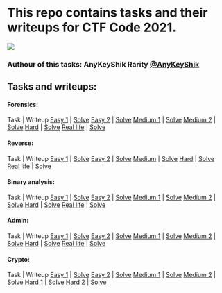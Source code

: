 # This repo contains tasks and their writeups for CTF Code 2021.

<a href="https://github.com/AnyKeyShik/CTF_Code/blob/master/LICENSE">
<img src ="https://img.shields.io/github/license/AnyKeyShik/CTF_Code.svg" />
</a>

### Authour of this tasks: AnyKeyShik Rarity [@AnyKeyShik](https://t.me/AnyKeyShik)

## Tasks and writeups:

#### Forensics:

Task | Writeup
[Easy 1](https://github.com/AnyKeyShik/CTF_Code/blob/master/forensics/easy1) | [Solve](https://github.com/AnyKeyShik/CTF_Code/blob/master/writeups/forensics/easy1)
[Easy 2](https://github.com/AnyKeyShik/CTF_Code/blob/master/forensics/easy2) | [Solve](https://github.com/AnyKeyShik/CTF_Code/blob/master/writeups/forensics/easy2)
[Medium 1](https://github.com/AnyKeyShik/CTF_Code/blob/master/forensics/medium1) | [Solve](https://github.com/AnyKeyShik/CTF_Code/blob/master/writeups/forensics/medium1)
[Medium 2](https://github.com/AnyKeyShik/CTF_Code/blob/master/forensics/medium2) | [Solve](https://github.com/AnyKeyShik/CTF_Code/blob/master/writeups/forensics/medium1)
[Hard](https://github.com/AnyKeyShik/CTF_Code/blob/master/forensics/hard) | [Solve](https://github.com/AnyKeyShik/CTF_Code/blob/master/writeups/forensics/hard)
[Real life](https://github.com/AnyKeyShik/CTF_Code/blob/master/forensics/reallife) | [Solve](https://github.com/AnyKeyShik/CTF_Code/blob/master/writeups/forensics/reallife)

#### Reverse:

Task | Writeup
[Easy 1](https://github.com/AnyKeyShik/CTF_Code/blob/master/reverse/easy1) | [Solve](https://github.com/AnyKeyShik/CTF_Code/blob/master/writeups/reverse/easy1)
[Easy 2](https://github.com/AnyKeyShik/CTF_Code/blob/master/reverse/easy2) | [Solve](https://github.com/AnyKeyShik/CTF_Code/blob/master/writeups/reverse/easy2)
[Medium](https://github.com/AnyKeyShik/CTF_Code/blob/master/reverse/medium) | [Solve](https://github.com/AnyKeyShik/CTF_Code/blob/master/writeups/reverse/medium)
[Hard](https://github.com/AnyKeyShik/CTF_Code/blob/master/reverse/hard) | [Solve](https://github.com/AnyKeyShik/CTF_Code/blob/master/writeups/reverse/hard)
[Real life](https://github.com/AnyKeyShik/CTF_Code/blob/master/reverse/reallife) | [Solve](https://github.com/AnyKeyShik/CTF_Code/blob/master/writeups/reverse/reallife)


#### Binary analysis:

Task | Writeup
[Easy 1](https://github.com/AnyKeyShik/CTF_Code/blob/master/pwn/easy1) | [Solve](https://github.com/AnyKeyShik/CTF_Code/blob/master/writeups/pwn/easy1)
[Easy 2](https://github.com/AnyKeyShik/CTF_Code/blob/master/pwn/easy2) | [Solve](https://github.com/AnyKeyShik/CTF_Code/blob/master/writeups/pwn/easy2)
[Medium 1](https://github.com/AnyKeyShik/CTF_Code/blob/master/pwn/medium1) | [Solve](https://github.com/AnyKeyShik/CTF_Code/blob/master/writeups/pwn/medium1)
[Medium 2](https://github.com/AnyKeyShik/CTF_Code/blob/master/pwn/medium2) | [Solve](https://github.com/AnyKeyShik/CTF_Code/blob/master/writeups/pwn/medium1)
[Hard](https://github.com/AnyKeyShik/CTF_Code/blob/master/pwn/hard) | [Solve](https://github.com/AnyKeyShik/CTF_Code/blob/master/writeups/pwn/hard)
[Real life](https://github.com/AnyKeyShik/CTF_Code/blob/master/pwn/reallife) | [Solve](https://github.com/AnyKeyShik/CTF_Code/blob/master/writeups/pwn/reallife)

#### Admin:

Task | Writeup
[Easy 1](https://github.com/AnyKeyShik/CTF_Code/blob/master/admin/easy1) | [Solve](https://github.com/AnyKeyShik/CTF_Code/blob/master/writeups/admin/easy1)
[Easy 2](https://github.com/AnyKeyShik/CTF_Code/blob/master/admin/easy2) | [Solve](https://github.com/AnyKeyShik/CTF_Code/blob/master/writeups/admin/easy2)
[Medium 1](https://github.com/AnyKeyShik/CTF_Code/blob/master/admin/medium1) | [Solve](https://github.com/AnyKeyShik/CTF_Code/blob/master/writeups/admin/medium1)
[Medium 2](https://github.com/AnyKeyShik/CTF_Code/blob/master/admin/medium2) | [Solve](https://github.com/AnyKeyShik/CTF_Code/blob/master/writeups/admin/medium1)
[Hard](https://github.com/AnyKeyShik/CTF_Code/blob/master/admin/hard) | [Solve](https://github.com/AnyKeyShik/CTF_Code/blob/master/writeups/admin/hard)
[Real life](https://github.com/AnyKeyShik/CTF_Code/blob/master/admin/reallife) | [Solve](https://github.com/AnyKeyShik/CTF_Code/blob/master/writeups/admin/reallife)

#### Crypto:

Task | Writeup
[Easy 1](https://github.com/AnyKeyShik/CTF_Code/blob/master/crypto/easy1) | [Solve](https://github.com/AnyKeyShik/CTF_Code/blob/master/writeups/crypto/easy1)
[Easy 2](https://github.com/AnyKeyShik/CTF_Code/blob/master/crypto/easy2) | [Solve](https://github.com/AnyKeyShik/CTF_Code/blob/master/writeups/crypto/easy2)
[Medium 1](https://github.com/AnyKeyShik/CTF_Code/blob/master/crypto/medium1) | [Solve](https://github.com/AnyKeyShik/CTF_Code/blob/master/writeups/crypto/medium1)
[Medium 2](https://github.com/AnyKeyShik/CTF_Code/blob/master/crypto/medium2) | [Solve](https://github.com/AnyKeyShik/CTF_Code/blob/master/writeups/crypto/medium1)
[Hard 1](https://github.com/AnyKeyShik/CTF_Code/blob/master/crypto/hard1) | [Solve](https://github.com/AnyKeyShik/CTF_Code/blob/master/writeups/crypto/hard1)
[Hard 2](https://github.com/AnyKeyShik/CTF_Code/blob/master/crypto/hard2) | [Solve](https://github.com/AnyKeyShik/CTF_Code/blob/master/writeups/crypto/hard2)
